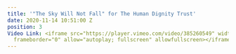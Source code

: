 ```yaml
---
title: '"The Sky Will Not Fall" for The Human Dignity Trust'
date: 2020-11-14 10:51:00 Z
position: 3
Video Link: <iframe src="https://player.vimeo.com/video/385260549" width="640" height="360"
  frameborder="0" allow="autoplay; fullscreen" allowfullscreen></iframe>
---
```


